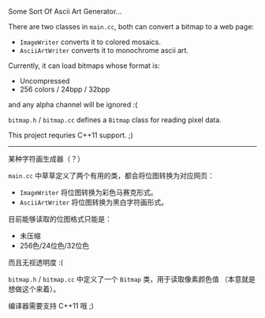 Some Sort Of Ascii Art Generator...

There are two classes in `main.cc`, both can convert a bitmap to a web page:

* `ImageWriter` converts it to colored mosaics.
* `AsciiArtWriter` converts it to monochrome ascii art.

Currently, it can load bitmaps whose format is:

* Uncompressed
* 256 colors / 24bpp / 32bpp

and any alpha channel will be ignored :(

`bitmap.h` / `bitmap.cc` defines a `Bitmap` class for reading pixel data.

This project requries C++11 support. ;)

---

某种字符画生成器（？）

`main.cc` 中草草定义了两个有用的类，都会将位图转换为对应网页：

* `ImageWriter` 将位图转换为彩色马赛克形式。
* `AsciiArtWriter` 将位图转换为黑白字符画形式。

目前能够读取的位图格式只能是：

* 未压缩
* 256色/24位色/32位色

而且无视透明度 :(

`bitmap.h` / `bitmap.cc` 中定义了一个 `Bitmap` 类，用于读取像素颜色值
（本意就是想做这个来着）。

编译器需要支持 C++11 哦 ;)
